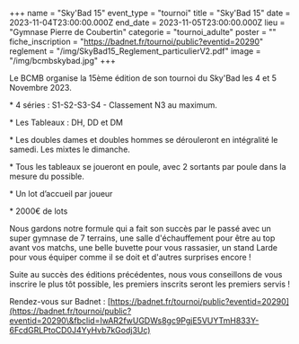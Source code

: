 +++
name = "Sky'Bad 15"
event_type = "tournoi"
title = "Sky'Bad 15"
date = 2023-11-04T23:00:00.000Z
end_date = 2023-11-05T23:00:00.000Z
lieu = "Gymnase Pierre de Coubertin"
categorie = "tournoi_adulte"
poster = ""
fiche_inscription = "https://badnet.fr/tournoi/public?eventid=20290"
reglement = "/img/SkyBad15_Reglement_particulierV2.pdf"
image = "/img/bcmbskybad.jpg"
+++

Le BCMB organise la 15ème édition de son tournoi du Sky'Bad les 4 et 5 Novembre 2023.

\* 4 séries : S1-S2-S3-S4 - Classement N3 au maximum.

\* Les Tableaux : DH, DD et DM

\* Les doubles dames et doubles hommes se dérouleront en intégralité le samedi. Les mixtes le dimanche.

\* Tous les tableaux se joueront en poule, avec 2 sortants par poule dans la mesure du possible.

\* Un lot d’accueil par joueur

\* 2000€ de lots

Nous gardons notre formule qui a fait son succès par le passé avec un super gymnase de 7 terrains, une salle d'échauffement pour être au top avant vos matchs, une belle buvette pour vous rassasier, un stand Larde pour vous équiper comme il se doit et d'autres surprises encore !

Suite au succès des éditions précédentes, nous vous conseillons de vous inscrire le plus tôt possible, les premiers inscrits seront les premiers servis !

Rendez-vous sur Badnet : [https://badnet.fr/tournoi/public?eventid=20290](https://badnet.fr/tournoi/public?eventid=20290\&fbclid=IwAR2fwUGDWs8gc9PgjE5VUYTmH833Y-6FcdGRLPtoCD0J4YyHvb7kGodj3Uc)
